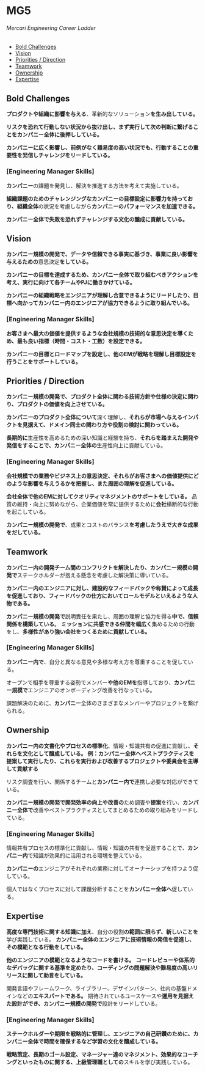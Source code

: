 # MG5
###### Mercari Engineering Career Ladder

 * [Bold Challenges](#bold-challenges)
 * [Vision](#vision)
 * [Priorities / Direction](#priorities--direction)
 * [Teamwork](#teamwork)
 * [Ownership](#ownership)
 * [Expertise](#expertise)

## Bold Challenges
**プロダクトや組織に影響を与える**、革新的なソリューション**を生み出している。**

**リスクを恐れて行動しない状況から抜け出し、まず実行して次の判断に繋げることをカンパニー全体に後押ししている。**

**カンパニーに広く影響し、前例がなく難易度の高い状況でも、行動することの重要性を発信しチャレンジをリードしている。**

### [Engineering Manager Skills]

**カンパニー**の課題を発見し、解決を推進する方法を考えて実施している。

**組織課題のためのチャレンジングなカンパニーの目標設定に影響力を持っており、組織全体**の状況を考慮しながら**カンパニーのパフォーマンスを加速できる。**

**カンパニー全体で失敗を恐れずチャレンジする文化の醸成に貢献している。**


## Vision
**カンパニー規模の開発で、データや信頼できる事実に基づき、事業に良い影響を与えるための**意思決定**をしている。**

**カンパニーの目標を達成するため、カンパニー全体で取り組むべきアクションを考え、実行に向けて各チームやPJに働きかけている。**

**カンパニーの組織戦略をエンジニアが理解し合意できるようにリードしたり、目標へ向かってカンパニー内のエンジニアが協力できるように取り組んでいる。**

### [Engineering Manager Skills]

**お客さまへ最大の価値を提供するような会社規模の技術的な意思決定を導くため、最も良い指標（時間・コスト・工数）を設定できる。**

**カンパニーの目標とロードマップを設定し、他のEMが戦略を理解し目標設定を行うことをサポートしている。**


## Priorities / Direction
**カンパニー規模の開発で、プロダクト全体に関わる技術方針や仕様の決定に関わり、プロダクトの価値を向上させている。**

**カンパニーのプロダクト全体について**深く理解し、**それらが市場へ与えるインパクトを見据えて、ドメイン同士の関わり方や役割の検討に関わっている。**

**長期的に**生産性を高めるための深い知識と経験を持ち、**それらを踏まえた開発や発信をすることで、カンパニー全体の**生産性向上に貢献している。

### [Engineering Manager Skills]

**会社規模での業務やビジネス上の意思決定、それらがお客さまへの価値提供にどのような影響を与えうるかを把握し、また周囲の理解を促進している。**

**会社全体で他のEMに対してクオリティマネジメントのサポートをしている。**
品質の維持・向上に努めながら、企業価値を常に提供するために**会社**横断的な行動を起こしている。

**カンパニー規模の開発で**、成果とコストのバランス**を考慮したうえで大きな成果をだしている。**


## Teamwork
**カンパニー内の開発チーム間のコンフリクトを解決したり、カンパニー規模の開発で**ステークホルダーが抱える懸念を考慮した解決策に導いている。

**カンパニー内のエンジニアに対し、建設的なフィードバックや称賛によって成長を促進しており、フィードバックの仕方においてロールモデルといえるような人物である。**

**カンパニー規模の開発で**説明責任を果たし、周囲の理解と協力を得る**中で、信頼関係を構築している**。
**ミッションに共感できる仲間を幅広く**集めるための行動をし、**多様性があり強い会社をつくるために貢献している。**

### [Engineering Manager Skills]

**カンパニー内で**、自分と異なる意見や多様な考え方を尊重することを促している。

オープンで相手を尊重する姿勢でメンバー**や他のEMを**指導しており、**カンパニー規模で**エンジニアのオンボーディング改善を行なっている。

課題解決のために、**カンパニー**全体のさまざまなメンバーやプロジェクトを繋げられる。


## Ownership
**カンパニー内の文書化やプロセスの標準化**、情報・知識共有の促進に貢献し、**それらを文化として醸成している。**
**例：カンパニー全体へベストプラクティスを提案して実行したり、これらを実行および改善するプロジェクトや委員会を主導して貢献する**

リスク調査を行い、関係するチームと**カンパニー内で**連携し必要な対応ができている。

**カンパニー規模の開発で開発効率の向上や改善の**ため調査や**提案**を行い、**カンパニー全体で**改善やベストプラクティスとしてまとめるための取り組みをリードしている。

### [Engineering Manager Skills]

情報共有プロセスの標準化に貢献し、情報・知識の共有を促進することで、**カンパニー内**で知識が効果的に活用される環境を整えている。

**カンパニーの**エンジニアがそれぞれの業務に対してオーナーシップを持つよう促している。

個人ではなくプロセスに対して課題分析することを**カンパニー全体へ**促している。


## Expertise
**高度な専門技術に関する知識に加え**、自分の役割**の範囲に限らず、新しいことを**学び実践している。
**カンパニー全体のエンジニアに技術情報の発信を促進し、その模範となる行動をしている。**

**他のエンジニアの模範となるようなコードを書ける。**
**コードレビューや体系的なデバッグに関する基準を定めたり、コーディングの問題解決や難易度の高いリリースに関して助言をしている。**

開発言語やフレームワーク、ライブラリー、デザインパターン、社内の基盤ドメインなどの**エキスパートである。**
期待されているユースケースや**運用を見据えた設計ができ、カンパニー規模の開発で**設計をリードしている。

### [Engineering Manager Skills]

**ステークホルダーや期限を戦略的に管理し、エンジニアの自己研鑽のために、カンパニー全体で時間を確保するなど学習の文化を醸成している。**

**戦略策定、長期のゴール設定、マネージャー達のマネジメント、効果的なコーチングといったものに関する、上級管理職としての**スキルを学び実践している。


